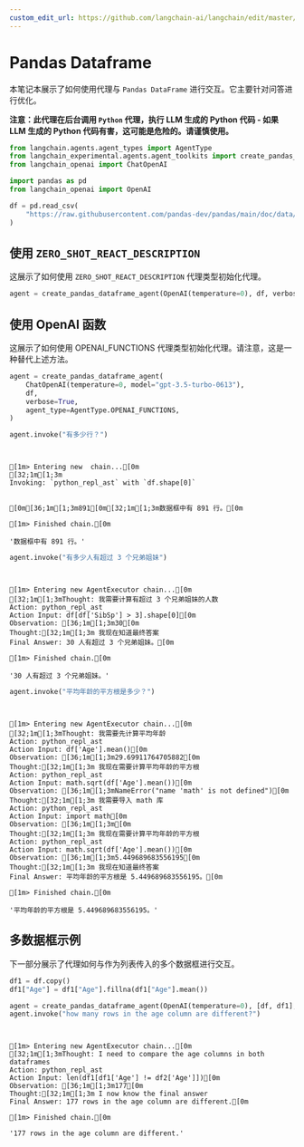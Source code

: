 ```yaml
---
custom_edit_url: https://github.com/langchain-ai/langchain/edit/master/docs/docs/integrations/toolkits/pandas.ipynb
---
```


# Pandas Dataframe

本笔记本展示了如何使用代理与 `Pandas DataFrame` 进行交互。它主要针对问答进行优化。

**注意：此代理在后台调用 `Python` 代理，执行 LLM 生成的 Python 代码 - 如果 LLM 生成的 Python 代码有害，这可能是危险的。请谨慎使用。**


```python
from langchain.agents.agent_types import AgentType
from langchain_experimental.agents.agent_toolkits import create_pandas_dataframe_agent
from langchain_openai import ChatOpenAI
```


```python
import pandas as pd
from langchain_openai import OpenAI

df = pd.read_csv(
    "https://raw.githubusercontent.com/pandas-dev/pandas/main/doc/data/titanic.csv"
)
```

## 使用 `ZERO_SHOT_REACT_DESCRIPTION`

这展示了如何使用 `ZERO_SHOT_REACT_DESCRIPTION` 代理类型初始化代理。

```python
agent = create_pandas_dataframe_agent(OpenAI(temperature=0), df, verbose=True)
```

## 使用 OpenAI 函数

这展示了如何使用 OPENAI_FUNCTIONS 代理类型初始化代理。请注意，这是一种替代上述方法。


```python
agent = create_pandas_dataframe_agent(
    ChatOpenAI(temperature=0, model="gpt-3.5-turbo-0613"),
    df,
    verbose=True,
    agent_type=AgentType.OPENAI_FUNCTIONS,
)
```


```python
agent.invoke("有多少行？")
```
```output


[1m> Entering new  chain...[0m
[32;1m[1;3m
Invoking: `python_repl_ast` with `df.shape[0]`


[0m[36;1m[1;3m891[0m[32;1m[1;3m数据框中有 891 行。[0m

[1m> Finished chain.[0m
```


```output
'数据框中有 891 行。'
```



```python
agent.invoke("有多少人有超过 3 个兄弟姐妹")
```
```output


[1m> Entering new AgentExecutor chain...[0m
[32;1m[1;3mThought: 我需要计算有超过 3 个兄弟姐妹的人数
Action: python_repl_ast
Action Input: df[df['SibSp'] > 3].shape[0][0m
Observation: [36;1m[1;3m30[0m
Thought:[32;1m[1;3m 我现在知道最终答案
Final Answer: 30 人有超过 3 个兄弟姐妹。[0m

[1m> Finished chain.[0m
```


```output
'30 人有超过 3 个兄弟姐妹。'
```



```python
agent.invoke("平均年龄的平方根是多少？")
```
```output


[1m> Entering new AgentExecutor chain...[0m
[32;1m[1;3mThought: 我需要先计算平均年龄
Action: python_repl_ast
Action Input: df['Age'].mean()[0m
Observation: [36;1m[1;3m29.69911764705882[0m
Thought:[32;1m[1;3m 我现在需要计算平均年龄的平方根
Action: python_repl_ast
Action Input: math.sqrt(df['Age'].mean())[0m
Observation: [36;1m[1;3mNameError("name 'math' is not defined")[0m
Thought:[32;1m[1;3m 我需要导入 math 库
Action: python_repl_ast
Action Input: import math[0m
Observation: [36;1m[1;3m[0m
Thought:[32;1m[1;3m 我现在需要计算平均年龄的平方根
Action: python_repl_ast
Action Input: math.sqrt(df['Age'].mean())[0m
Observation: [36;1m[1;3m5.449689683556195[0m
Thought:[32;1m[1;3m 我现在知道最终答案
Final Answer: 平均年龄的平方根是 5.449689683556195。[0m

[1m> Finished chain.[0m
```


```output
'平均年龄的平方根是 5.449689683556195。'
```

## 多数据框示例

下一部分展示了代理如何与作为列表传入的多个数据框进行交互。

```python
df1 = df.copy()
df1["Age"] = df1["Age"].fillna(df1["Age"].mean())
```

```python
agent = create_pandas_dataframe_agent(OpenAI(temperature=0), [df, df1], verbose=True)
agent.invoke("how many rows in the age column are different?")
```
```output


[1m> Entering new AgentExecutor chain...[0m
[32;1m[1;3mThought: I need to compare the age columns in both dataframes
Action: python_repl_ast
Action Input: len(df1[df1['Age'] != df2['Age']])[0m
Observation: [36;1m[1;3m177[0m
Thought:[32;1m[1;3m I now know the final answer
Final Answer: 177 rows in the age column are different.[0m

[1m> Finished chain.[0m
```

```output
'177 rows in the age column are different.'
```